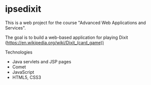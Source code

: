 # ipsedixit

This is a web project for the course "Advanced Web Applications and Services".

The goal is to build a web-based application for playing Dixit (https://en.wikipedia.org/wiki/Dixit_(card_game))

Technologies

- Java servlets and JSP pages
- Comet
- JavaScript
- HTML5, CSS3


